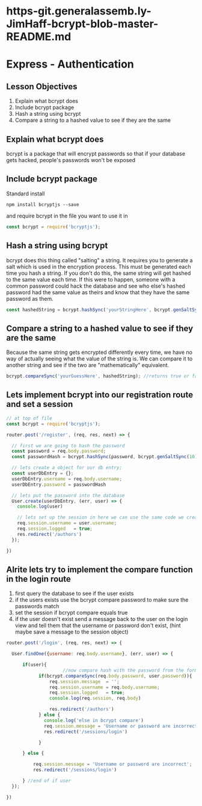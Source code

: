 # https-git.generalassemb.ly-JimHaff-bcrypt-blob-master-README.md

# Express - Authentication

## Lesson Objectives
1. Explain what bcrypt does
1. Include bcrypt package
1. Hash a string using bcrypt
1. Compare a string to a hashed value to see if they are the same

## Explain what bcrypt does

bcrypt is a package that will encrypt passwords so that if your database gets hacked, people's passwords won't be exposed

## Include bcrypt package

Standard install

```
npm install bcryptjs --save
```

and require bcrypt in the file you want to use it in

```javascript
const bcrypt = require('bcryptjs');
```

## Hash a string using bcrypt

bcrypt does this thing called "salting" a string.  It requires you to generate a salt which is used in the encryption process.  This must be generated each time you hash a string.  If you don't do this, the same string will get hashed to the same value each time.  If this were to happen, someone with a common password could hack the database and see who else's hashed password had the same value as theirs and know that they have the same password as them.

```javascript
const hashedString = bcrypt.hashSync('yourStringHere', bcrypt.genSaltSync(10));
```

## Compare a string to a hashed value to see if they are the same

Because the same string gets encrypted differently every time, we have no way of actually seeing what the value of the string is.  We can compare it to another string and see if the two are "mathematically" equivalent.

```javascript
bcrypt.compareSync('yourGuessHere', hashedString); //returns true or false
```


## Lets implement bcrypt into our registration route and set a session

```javascript
// at top of file
const bcrypt = require('bcryptjs');

router.post('/register', (req, res, next) => {

  // first we are going to hash the password
  const password = req.body.password;
  const passwordHash = bcrypt.hashSync(password, bcrypt.genSaltSync(10));

  // lets create a object for our db entry;
  const userDbEntry = {};
  userDbEntry.username = req.body.username;
  userDbEntry.password = passwordHash

  // lets put the password into the database
  User.create(userDbEntry, (err, user) => {
    console.log(user)

    // lets set up the session in here we can use the same code we created in the login
    req.session.username = user.username;
    req.session.logged   = true;
    res.redirect('/authors')
  });

})

```


## Alrite lets try to implement the compare function in the login route

1.  first query the database to see if the user exists
2.  if the users exists use the bcrypt compare password to make sure the passwords match
3.  set the session if bcrypt compare equals true
4.  if the user doesn't exist send a message back to the user on the login view and tell them that the username or password don't exist, (hint maybe save a message to the session object)

```javascript
router.post('/login', (req, res, next) => {

  User.findOne({username: req.body.username}, (err, user) => {

      if(user){
                     //now compare hash with the password from the form
            if(bcrypt.compareSync(req.body.password, user.password)){
                req.session.message  = '';
                req.session.username = req.body.username;
                req.session.logged   = true;
                console.log(req.session, req.body)

                res.redirect('/authors')
            } else {
              console.log('else in bcrypt compare')
              req.session.message = 'Username or password are incorrect';
              res.redirect('/sessions/login')

            }

      } else {

          req.session.message = 'Username or password are incorrect';
          res.redirect('/sessions/login')

      } //end of if user
  });

})

```

